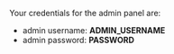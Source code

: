 Your credentials for the admin panel are:

- admin username: __ADMIN_USERNAME__
- admin password: __PASSWORD__